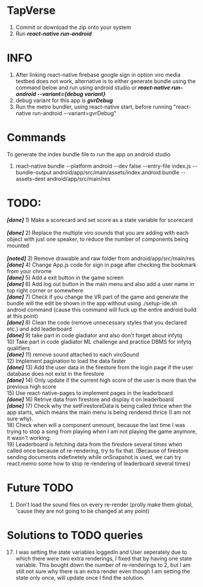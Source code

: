 # TapVerse
1) Commit or download the zip onto your system
2) Run ***react-native run-android***

# INFO
1) After linking react-native firebase google sign in option viro media testbed does not work, alternative is to either generate bundle using the command below and run using android studio or ***react-native run-android --variant={debug variant}***
2) debug variant for this app is ***gvrDebug***
3) Run the metro bundler, using react-native start, before running "react-native run-android --variant=gvrDebug"

# Commands
To generate the index bundle file to run the app on android studio<br>
1) react-native bundle --platform android --dev false --entry-file index.js --bundle-output android/app/src/main/assets/index.android.bundle --assets-dest android/app/src/main/res 


# TODO: 
***[done]*** 1) Make a scorecard and set score as a state variable for scorecard <br><br>
***[done]*** 2) Replace the multiple viro sounds that you are adding with each object with just one speaker, to reduce the number of components being mounted<br><br>
***[noted]*** 3) Remove drawable and raw folder from android/app/src/main/res<br>
***[done]*** 4) Change App.js code for sign in page after checking the bookmark from your chrome <br>
***[done]*** 5) Add a exit button in the game screen<br>
***[done]*** 6) Add log out button in the main menu and also add a user name in top right corner or somewhere<br>
***[done]*** 7) Check if you change the VR part of the game and generate the bundle will the edit be shown in the app without using ./setup-ide.sh android command (cause this command will fuck up the entire android build at this point)<br>
***[done]*** 8) Clean the code (remove unnecessary styles that you declared etc.) and add leaderboard<br>
***[done]*** 9) take part in code gladiator and also don't forget about infytq<br>
10) Take part in code gladiator ML challenge and practice DBMS for infytq qualifiers<br> 
***[done]*** 11) remove sound attached to each viroSound<br>
12) Implement pagination to load the data faster<br>
***[done]*** 13) Add the user data in the firestore from the login page if the user database does not exist in the firestore<br>
***[done]*** 14) Only update if the current high score of the user is more than the previous high score<br>
15) Use react-native-pages to implement pages in the leaderboard<br>
***[done]*** 16) Retrive data from firestore and display it on leaderboard<br>
***[done]*** 17) Check why the setFirestoreData is being called thrice when the app starts, which means the main menu is being rendered thrice (I am not sure why).<br>
18) Check when will a component unmount, because the last time I was trying to stop a song from playing when I am not playing the game anymore, it wasn't working.<br>
19) Leaderboard is fetching data from the firestore several times when called once because of re-rendering, try to fix that. (Because of firestore sending documents indefinetely while onSnapshot is used, we can try react.memo some how to stop re-rendering of leaderboard several times) <br>

# Future TODO
1) Don't load the sound files on every re-render (prolly make them global, 'cause they are not going to be changed at any point)<br>

# Solutions to TODO queries
17) I was setting the state variables loggedIn and User seperately due to which there were two extra renderings, I fixed that by having one state variable. This bought down the number of re-renderings to 2, but I am still not sure why there is an extra render even though I am setting the state only once, will update once I find the solution.<br>
